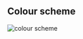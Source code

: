## Colour scheme

![colour scheme](https://github.com/muslimsmeetonline/platform/blob/master/colour_scheme.png?raw=true)
